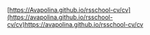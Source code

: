 [https://Avapolina.github.io/rsschool-cv/cv](https://avapolina.github.io/rsschool-cv/cv)https://avapolina.github.io/rsschool-cv/cv
